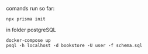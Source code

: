 comands run so far:

    npx prisma init

in folder postgreSQL

    docker-compose up
    psql -h localhost -d bookstore -U user -f schema.sql

